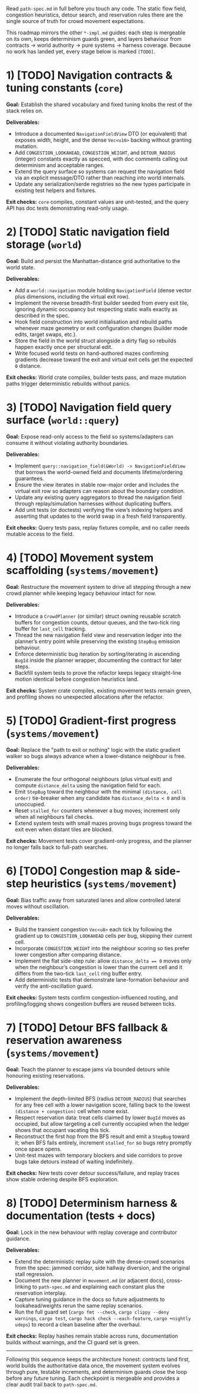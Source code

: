 Read `path-spec.md` in full before you touch any code. The static flow field,
congestion heuristics, detour search, and reservation rules there are the single
source of truth for crowd movement expectations.

This roadmap mirrors the other `*-impl.md` guides: each step is mergeable on its
own, keeps determinism guards green, and layers behaviour from contracts →
world authority → pure systems → harness coverage. Because no work has landed
yet, every stage below is marked `[TODO]`.

# 1) [TODO] Navigation contracts & tuning constants (`core`)

**Goal:** Establish the shared vocabulary and fixed tuning knobs the rest of the
stack relies on.

**Deliverables:**

* Introduce a documented `NavigationFieldView` DTO (or equivalent) that exposes
  width, height, and the dense `Vec<u16>` backing without granting mutation.
* Add `CONGESTION_LOOKAHEAD`, `CONGESTION_WEIGHT`, and `DETOUR_RADIUS` (integer)
  constants exactly as specced, with doc comments calling out determinism and
  acceptable ranges.
* Extend the query surface so systems can request the navigation field via an
  explicit message/DTO rather than reaching into world internals.
* Update any serialization/serde registries so the new types participate in
  existing test helpers and fixtures.

**Exit checks:** `core` compiles, constant values are unit-tested, and the query
API has doc tests demonstrating read-only usage.

# 2) [TODO] Static navigation field storage (`world`)

**Goal:** Build and persist the Manhattan-distance grid authoritative to the
world state.

**Deliverables:**

* Add a `world::navigation` module holding `NavigationField` (dense vector plus
  dimensions, including the virtual exit row).
* Implement the reverse breadth-first builder seeded from every exit tile,
  ignoring dynamic occupancy but respecting static walls exactly as described in
  the spec.
* Hook field construction into world initialisation and rebuild paths whenever
  maze geometry or exit configuration changes (builder mode edits, target
  swaps, etc.).
* Store the field in the world struct alongside a dirty flag so rebuilds happen
  exactly once per structural edit.
* Write focused world tests on hand-authored mazes confirming gradients decrease
  toward the exit and virtual exit cells get the expected `0` distance.

**Exit checks:** World crate compiles, builder tests pass, and maze mutation
paths trigger deterministic rebuilds without panics.

# 3) [TODO] Navigation field query surface (`world::query`)

**Goal:** Expose read-only access to the field so systems/adapters can consume
it without violating authority boundaries.

**Deliverables:**

* Implement `query::navigation_field(&World) -> NavigationFieldView` that borrows
  the world-owned field and documents lifetime/ordering guarantees.
* Ensure the view iterates in stable row-major order and includes the virtual
  exit row so adapters can reason about the boundary condition.
* Update any existing query aggregators to thread the navigation field through
  replay/simulation harnesses without duplicating buffers.
* Add unit tests (or doctests) verifying the view’s indexing helpers and
  asserting that updates to the world swap in a fresh field transparently.

**Exit checks:** Query tests pass, replay fixtures compile, and no caller needs
mutable access to the field.

# 4) [TODO] Movement system scaffolding (`systems/movement`)

**Goal:** Restructure the movement system to drive all stepping through a new
crowd planner while keeping legacy behaviour intact for now.

**Deliverables:**

* Introduce a `CrowdPlanner` (or similar) struct owning reusable scratch
  buffers for congestion counts, detour queues, and the two-tick ring buffer for
  `last_cell` tracking.
* Thread the new navigation field view and reservation ledger into the planner’s
  entry point while preserving the existing `StepBug` emission behaviour.
* Enforce deterministic bug iteration by sorting/iterating in ascending `BugId`
  inside the planner wrapper, documenting the contract for later steps.
* Backfill system tests to prove the refactor keeps legacy straight-line motion
  identical before congestion heuristics land.

**Exit checks:** System crate compiles, existing movement tests remain green, and
profiling shows no unexpected allocations after the refactor.

# 5) [TODO] Gradient-first progress (`systems/movement`)

**Goal:** Replace the "path to exit or nothing" logic with the static gradient
walker so bugs always advance when a lower-distance neighbour is free.

**Deliverables:**

* Enumerate the four orthogonal neighbours (plus virtual exit) and compute
  `distance_delta` using the navigation field for each.
* Emit `StepBug` toward the neighbour with the minimal `(distance, cell order)`
  tie-breaker when any candidate has `distance_delta < 0` and is unoccupied.
* Reset `stalled_for` counters whenever a bug moves; increment only when all
  neighbours fail checks.
* Extend system tests with small mazes proving bugs progress toward the exit
  even when distant tiles are blocked.

**Exit checks:** Movement tests cover gradient-only progress, and the planner no
longer falls back to full-path searches.

# 6) [TODO] Congestion map & side-step heuristics (`systems/movement`)

**Goal:** Bias traffic away from saturated lanes and allow controlled lateral
moves without oscillation.

**Deliverables:**

* Build the transient congestion `Vec<u8>` each tick by following the gradient
  up to `CONGESTION_LOOKAHEAD` cells per bug, skipping their current cell.
* Incorporate `CONGESTION_WEIGHT` into the neighbour scoring so ties prefer
  lower congestion after comparing distance.
* Implement the flat side-step rule: allow `distance_delta == 0` moves only when
  the neighbour’s congestion is lower than the current cell and it differs from
  the two-tick `last_cell` ring buffer entry.
* Add deterministic tests that demonstrate lane-formation behaviour and verify
  the anti-oscillation guard.

**Exit checks:** System tests confirm congestion-influenced routing, and
profiling/logging shows congestion buffers are reused between ticks.

# 7) [TODO] Detour BFS fallback & reservation awareness (`systems/movement`)

**Goal:** Teach the planner to escape jams via bounded detours while honouring
existing reservations.

**Deliverables:**

* Implement the depth-limited BFS (radius `DETOUR_RADIUS`) that searches for any
  free cell with a lower navigation score, falling back to the lowest
  `(distance + congestion)` cell when none exist.
* Respect reservation data: treat cells claimed by lower `BugId` moves as
  occupied, but allow targeting a cell currently occupied when the ledger shows
  that occupant vacating this tick.
* Reconstruct the first hop from the BFS result and emit a `StepBug` toward it;
  when BFS fails entirely, increment `stalled_for` so bugs retry promptly once
  space opens.
* Unit-test mazes with temporary blockers and side corridors to prove bugs take
  detours instead of waiting indefinitely.

**Exit checks:** New tests cover detour success/failure, and replay traces show
stable ordering despite BFS exploration.

# 8) [TODO] Determinism harness & documentation (tests + docs)

**Goal:** Lock in the new behaviour with replay coverage and contributor
guidance.

**Deliverables:**

* Extend the deterministic replay suite with the dense-crowd scenarios from the
  spec: jammed corridor, side hallway diversion, and the original stall
  regression.
* Document the new planner in `movement.md` (or adjacent docs), cross-linking to
  `path-spec.md` and explaining each constant plus the reservation interplay.
* Capture tuning guidance in the docs so future adjustments to lookahead/weights
  rerun the same replay scenarios.
* Run the full guard set (`cargo fmt --check`, `cargo clippy --deny warnings`,
  `cargo test`, `cargo hack check --each-feature`, `cargo +nightly udeps`) to
  record a clean baseline after the overhaul.

**Exit checks:** Replay hashes remain stable across runs, documentation builds
without warnings, and the CI guard set is green.

---

Following this sequence keeps the architecture honest: contracts land first,
world builds the authoritative data once, the movement system evolves through
pure, testable increments, and determinism guards close the loop before any
future tuning. Each checkpoint is mergeable and provides a clear audit trail
back to `path-spec.md`.
